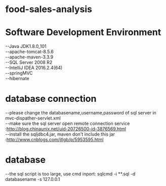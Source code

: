 # food-sales-analysis

# Software Development Environment
--Java JDK1.8.0_101  
--apache-tomcat-8.5.6  
--apache-maven-3.3.9  
--SQL Server 2008 R2  
--IntelliJ IDEA 2016.2.4(64)  
--springMVC  
--hibernate  

# database connection
--please change the databasename,username,password of sql server in mvc-dispather-servlet.xml  
    --make sure the sql server open remote connection service :http://blog.chinaunix.net/uid-20726500-id-3876569.html   
    --install the sqljdbc4.jar, maven don't include this jar :http://www.cnblogs.com/jtlgb/p/5953595.html  


# database  
--the sql script is too large, use cmd inport: sqlcmd -i **.sql -d databasename -s 127.0.0.1  
